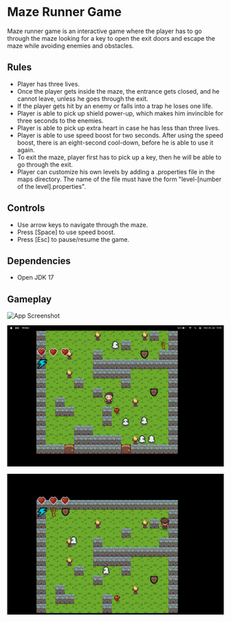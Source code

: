 
# Maze Runner Game

Maze runner game is an interactive game where the player has to go through the maze looking for a key to open the exit doors and escape the maze while avoiding enemies and obstacles. 







## Rules

- Player has three lives.
- Once the player gets inside the maze, the entrance gets closed, and he cannot leave, unless he goes through the exit.
- If the player gets hit by an enemy or falls into a trap he loses one life.
- Player is able to pick up shield power-up, which makes him invincible for three seconds to the enemies.
- Player is able to pick up extra heart in case he has less than three lives.
- Player is able to use speed boost for two seconds. After using the speed boost, there is an eight-second cool-down, before he is able to use it again.
- To exit the maze, player first has to pick up a key, then he will be able to go through the exit.
- Player can customize his own levels by adding a .properties file in the maps directory. The name of the file must have the form "level-[number of the level].properties".

## Controls

- Use arrow keys to navigate through the maze.
- Press [Space] to use speed boost.
- Press [Esc] to pause/resume the game.
## Dependencies
- Open JDK 17


## Gameplay

![App Screenshot](assets/Screenshots/Menu%20screen.png)

![App Screenshot](assets/Screenshots/game.png)

![App Screenshot](assets/Screenshots/game%202.png)


